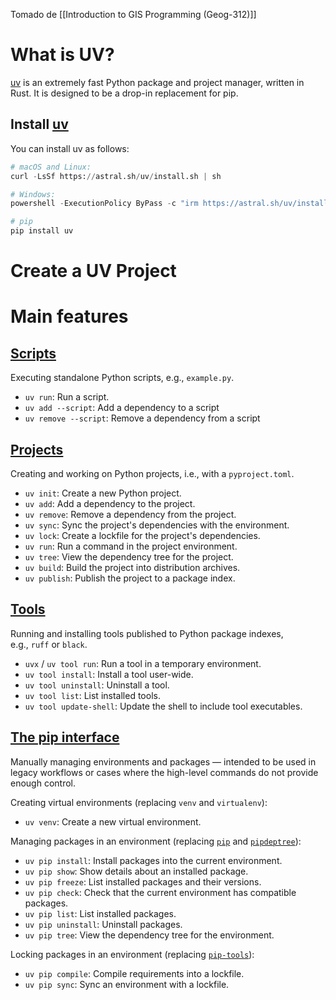 Tomado de [[Introduction to GIS Programming (Geog-312)]]
# What is UV?
[uv](https://github.com/astral-sh/uv) is an extremely fast Python package and project manager, written in Rust. It is designed to be a drop-in replacement for pip.
## Install [uv](https://geog-312.gishub.org/book/geospatial/get_started.html#install-uv "Link to this heading")

You can install uv as follows:

```python
# macOS and Linux:
curl -LsSf https://astral.sh/uv/install.sh | sh

# Windows:
powershell -ExecutionPolicy ByPass -c "irm https://astral.sh/uv/install.ps1 | iex"

# pip
pip install uv
```

# Create a UV Project


# Main features
## [Scripts](https://docs.astral.sh/uv/getting-started/features/#scripts)

Executing standalone Python scripts, e.g., `example.py`.

- `uv run`: Run a script.
- `uv add --script`: Add a dependency to a script
- `uv remove --script`: Remove a dependency from a script

## [Projects](https://docs.astral.sh/uv/getting-started/features/#projects)

Creating and working on Python projects, i.e., with a `pyproject.toml`.

- `uv init`: Create a new Python project.
- `uv add`: Add a dependency to the project.
- `uv remove`: Remove a dependency from the project.
- `uv sync`: Sync the project's dependencies with the environment.
- `uv lock`: Create a lockfile for the project's dependencies.
- `uv run`: Run a command in the project environment.
- `uv tree`: View the dependency tree for the project.
- `uv build`: Build the project into distribution archives.
- `uv publish`: Publish the project to a package index.
## [Tools](https://docs.astral.sh/uv/getting-started/features/#tools)

Running and installing tools published to Python package indexes, e.g., `ruff` or `black`.

- `uvx` / `uv tool run`: Run a tool in a temporary environment.
- `uv tool install`: Install a tool user-wide.
- `uv tool uninstall`: Uninstall a tool.
- `uv tool list`: List installed tools.
- `uv tool update-shell`: Update the shell to include tool executables.

## [The pip interface](https://docs.astral.sh/uv/getting-started/features/#the-pip-interface)

Manually managing environments and packages — intended to be used in legacy workflows or cases where the high-level commands do not provide enough control.

Creating virtual environments (replacing `venv` and `virtualenv`):

- `uv venv`: Create a new virtual environment.

Managing packages in an environment (replacing [`pip`](https://github.com/pypa/pip) and [`pipdeptree`](https://github.com/tox-dev/pipdeptree)):

- `uv pip install`: Install packages into the current environment.
- `uv pip show`: Show details about an installed package.
- `uv pip freeze`: List installed packages and their versions.
- `uv pip check`: Check that the current environment has compatible packages.
- `uv pip list`: List installed packages.
- `uv pip uninstall`: Uninstall packages.
- `uv pip tree`: View the dependency tree for the environment.

Locking packages in an environment (replacing [`pip-tools`](https://github.com/jazzband/pip-tools)):

- `uv pip compile`: Compile requirements into a lockfile.
- `uv pip sync`: Sync an environment with a lockfile.
